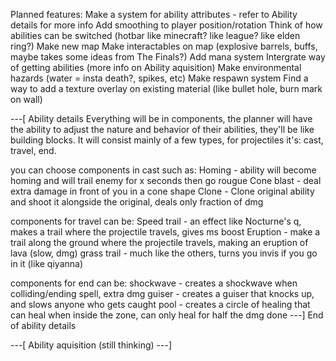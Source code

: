 Planned features:
Make a system for ability attributes - refer to Ability details for more info
Add smoothing to player position/rotation
Think of how abilities can be switched (hotbar like minecraft? like league? like elden ring?)
Make new map
Make interactables on map (explosive barrels, buffs, maybe takes some ideas from The Finals?)
Add mana system
Intergrate way of getting abilities (more info on Ability aquisition)
Make environmental hazards (water = insta death?, spikes, etc)
Make respawn system
Find a way to add a texture overlay on existing material (like bullet hole, burn mark on wall)


---[ Ability details 
Everything will be in components, the planner will have the ability to adjust
the nature and behavior of their abilities, they'll be like building blocks.
It will consist mainly of a few types, for projectiles it's:
cast, travel, end.

you can choose components in cast such as:
Homing - ability will become homing and will trail enemy for x seconds then go rougue
Cone blast - deal extra damage in front of you in a cone shape
Clone - Clone original ability and shoot it alongside the original, deals only fraction of dmg

components for travel can be:
Speed trail - an effect like Nocturne's q, makes a trail where the projectile travels, gives ms boost
Eruption - make a trail along the ground where the projectile travels, making an eruption of lava (slow, dmg)
grass trail - much like the others, turns you invis if you go in it (like qiyanna)

components for end can be:
shockwave - creates a shockwave when colliding/ending spell, extra dmg
guiser - creates a guiser that knocks up, and slows anyone who gets caught
pool - creates a circle of healing that can heal when inside the zone, can only heal for half the dmg done
---] End of ability details

---[ Ability aquisition
(still thinking)
---]